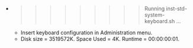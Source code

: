 * >>>>>>>>> Running inst-std-system-keyboard.sh ...
  * Insert keyboard configuration in Administration menu.
  * Disk size = 3519572K. Space Used = 4K. Runtime = 00:00:00:01.
